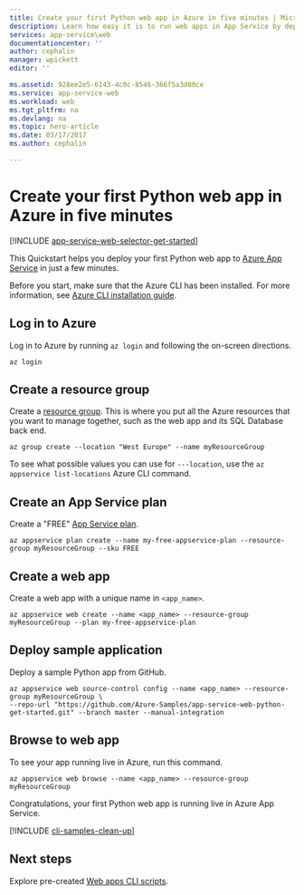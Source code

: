 ```yaml
---
title: Create your first Python web app in Azure in five minutes | Microsoft Docs
description: Learn how easy it is to run web apps in App Service by deploying a sample Python app. 
services: app-service\web
documentationcenter: ''
author: cephalin
manager: wpickett
editor: ''

ms.assetid: 928ee2e5-6143-4c0c-8546-366f5a3d80ce
ms.service: app-service-web
ms.workload: web
ms.tgt_pltfrm: na
ms.devlang: na
ms.topic: hero-article
ms.date: 03/17/2017
ms.author: cephalin

---
```

# Create your first Python web app in Azure in five minutes
[!INCLUDE [app-service-web-selector-get-started](../../includes/app-service-web-selector-get-started.md)]

This Quickstart helps you deploy your first Python web app to [Azure App Service](../app-service/app-service-value-prop-what-is.md) in just a few minutes.

Before you start, make sure that the Azure CLI has been installed. For more information, see [Azure CLI installation guide](https://docs.microsoft.com/cli/azure/install-azure-cli).

## Log in to Azure
Log in to Azure by running `az login` and following the on-screen directions.
   
```azurecli
az login
```
   
## Create a resource group   
Create a [resource group](../azure-resource-manager/resource-group-overview.md). This is where you put all the Azure resources that you want to manage together, such as 
the web app and its SQL Database back end.

```azurecli
az group create --location "West Europe" --name myResourceGroup
```

To see what possible values you can use for `---location`, use the `az appservice list-locations` Azure CLI command.

## Create an App Service plan
Create a "FREE" [App Service plan](../app-service/azure-web-sites-web-hosting-plans-in-depth-overview.md). 

```azurecli
az appservice plan create --name my-free-appservice-plan --resource-group myResourceGroup --sku FREE
```

## Create a web app
Create a web app with a unique name in `<app_name>`.

```azurecli
az appservice web create --name <app_name> --resource-group myResourceGroup --plan my-free-appservice-plan
```

## Deploy sample application
Deploy a sample Python app from GitHub.

```azurecli
az appservice web source-control config --name <app_name> --resource-group myResourceGroup \
--repo-url "https://github.com/Azure-Samples/app-service-web-python-get-started.git" --branch master --manual-integration 
```

## Browse to web app
To see your app running live in Azure, run this command.

```azurecli
az appservice web browse --name <app_name> --resource-group myResourceGroup
```

Congratulations, your first Python web app is running live in Azure App Service.

[!INCLUDE [cli-samples-clean-up](../../includes/cli-samples-clean-up.md)]

## Next steps

Explore pre-created [Web apps CLI scripts](app-service-cli-samples.md).
